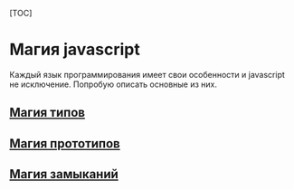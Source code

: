 [TOC]

# Магия javascript

Каждый язык программирования имеет свои особенности и javascript не исключение. Попробую описать основные из них.

## [Магия типов](types.md)
## [Магия прототипов](prototypes.md)
## [Магия замыканий](closures.md)
